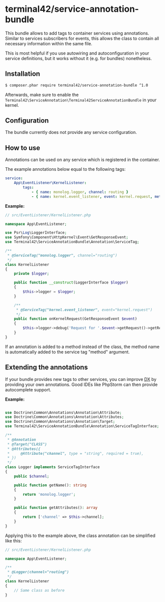 # terminal42/service-annotation-bundle

This bundle allows to add tags to container services using annotations.
Similar to services subscribers for events, this allows the class to contain
all necessary information within the same file.

This is most helpful if you use autowiring and autoconfiguration in your
service definitions, but it works without it (e.g. for bundles) nonetheless.


## Installation

```bash
$ composer.phar require terminal42/service-annotation-bundle ^1.0
```

Afterwards, make sure to enable the
`Terminal42\ServiceAnnotation\Terminal42ServiceAnnotationBundle` in your
kernel.

## Configuration

The bundle currently does not provide any service configuration.


## How to use

Annotations can be used on any service which is registered in the container.

The example annotations below equal to the following tags:

```yaml
service:
    App\EventListener\KernelListener:
        tags:
            - { name: monolog.logger, channel: routing }
            - { name: kernel.event_listener, event: kernel.request, method: onKernelRequest }
```

**Example:**

```php
// src/EventListener/KernelListener.php

namespace App\EventListener;

use Psr\Log\LoggerInterface;
use Symfony\Component\HttpKernel\Event\GetResponseEvent;
use Terminal42\ServiceAnnotationBundle\Annotation\ServiceTag;

/**
 * @ServiceTag("monolog.logger", channel="routing")
 */
class KernelListener
{
    private $logger;

    public function __construct(LoggerInterface $logger)
    {
        $this->logger = $logger;
    }

    /**
     * @ServiceTag("kernel.event_listener", event="kernel.request")
     */
    public function onKernelRequest(GetResponseEvent $event)
    {
        $this->logger->debug('Request for '.$event->getRequest()->getRequestUri());
    }
}
```

If an annotation is added to a method instead of the class, the method name
is automatically added to the service tag "method" argument.


## Extending the annotations

If your bundle provides new tags to other services, you can improve
<abbr title="Developer Experience">DX</abbr> by providing your own
annotations. Good IDEs like PhpStorm can then provide autocomplete support.

**Example:**

```php

use Doctrine\Common\Annotations\Annotation\Attribute;
use Doctrine\Common\Annotations\Annotation\Attributes;
use Doctrine\Common\Annotations\Annotation\Target;
use Terminal42\ServiceAnnotationBundle\Annotation\ServiceTagInterface;

/**
 * @Annotation
 * @Target("CLASS")
 * @Attributes({
 *     @Attribute("channel", type = "string", required = true),
 * })
 */
class Logger implements ServiceTagInterface
{
    public $channel;

    public function getName(): string
    {
        return 'monolog.logger';
    }

    public function getAttributes(): array
    {
        return ['channel' => $this->channel];
    }
}
```

Applying this to the example above, the class annotation can be
simplified like this:

```php
// src/EventListener/KernelListener.php

namespace App\EventListener;

/**
 * @Logger(channel="routing")
 */
class KernelListener
{
    // Same class as before
}
```
